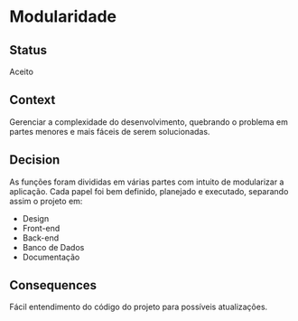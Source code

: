 
# Modularidade

## Status

Aceito

## Context

Gerenciar a complexidade do desenvolvimento, quebrando o problema em partes menores e mais fáceis de serem solucionadas.

## Decision

As funções foram divididas em várias partes com intuito de modularizar a aplicação.
Cada papel foi bem definido, planejado e executado, separando assim o projeto em:
 * Design
 * Front-end
 * Back-end
 * Banco de Dados
 * Documentação

## Consequences

Fácil entendimento do código do projeto para possíveis atualizações.
